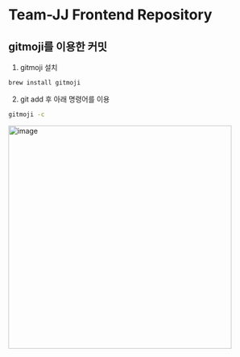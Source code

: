 # Team-JJ Frontend Repository

## gitmoji를 이용한 커밋

1. gitmoji 설치

```bash
brew install gitmoji
```

2. git add 후 아래 명령어를 이용

```bash
gitmoji -c
```

<img width="443" alt="image" src="https://user-images.githubusercontent.com/53992007/193393579-c58ca1b8-8af2-44dd-8dd9-337854a1c958.png">
